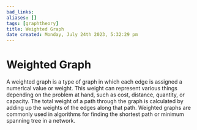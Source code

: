 ```yaml
---
bad_links: 
aliases: []
tags: [graphtheory]
title: Weighted Graph
date created: Monday, July 24th 2023, 5:32:29 pm
---
```

# Weighted Graph

A weighted graph is a type of graph in which each edge is assigned a numerical value or weight. This weight can represent various things depending on the problem at hand, such as cost, distance, quantity, or capacity. The total weight of a path through the graph is calculated by adding up the weights of the edges along that path. Weighted graphs are commonly used in algorithms for finding the shortest path or minimum spanning tree in a network.
